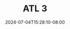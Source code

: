 --- 
title: "ATL 3"
description: "nonton bokeh ATL 3 instagram   new"
date: 2024-07-04T15:28:10-08:00
file_code: "xzlmbp4r3dq4"
draft: false
cover: "6ewsikka1lsnjc06.jpg"
tags: ["ATL", "bokep-indo", "bokep-viral", "bokep-ig"]
length: 136
fld_id: "1398454"
foldername: "ABG random mantap"
categories: ["ABG random mantap"]
views: 133
---